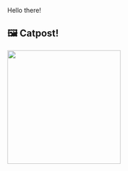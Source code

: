 Hello there!



## 🖼️ Catpost!

<sub>
    <img src="https://cdn2.thecatapi.com/images/egc.jpg" height="256">
</sub>

